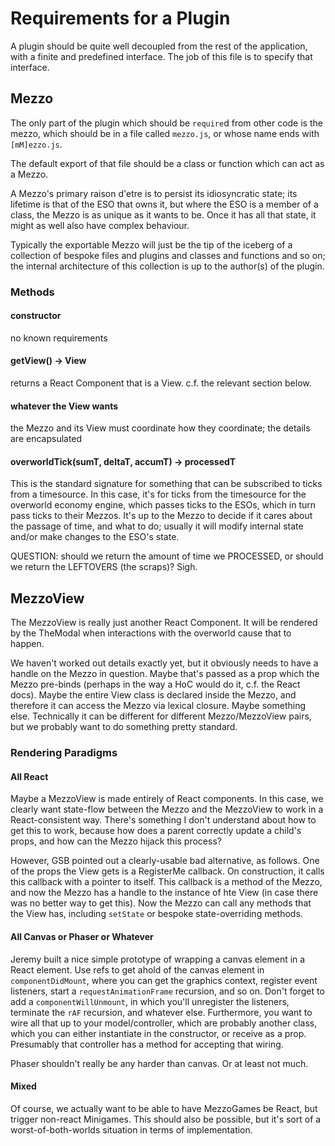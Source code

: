 # Requirements for a Plugin

A plugin should be quite well decoupled from the rest of the application, with a finite and
predefined interface.  The job of this file is to specify that interface.

## Mezzo

The only part of the plugin which should be `require`d from other code is the mezzo, which should be
in a file called `mezzo.js`, or whose name ends with `[mM]ezzo.js`.

The default export of that file should be a class or function which can act as a Mezzo.

A Mezzo's primary raison d'etre is to persist its idiosyncratic state; its lifetime is that of the
ESO that owns it, but where the ESO is a member of a class, the Mezzo is as unique as it wants to
be.  Once it has all that state, it might as well also have complex behaviour.

Typically the exportable Mezzo will just be the tip of the iceberg of a collection of bespoke files
and plugins and classes and functions and so on; the internal architecture of this collection is up
to the author(s) of the plugin.

### Methods

#### constructor

  no known requirements

#### getView() -> View

  returns a React Component that is a View.  c.f. the relevant section below.

#### whatever the View wants

  the Mezzo and its View must coordinate how they coordinate; the details are encapsulated

#### overworldTick(sumT, deltaT, accumT) -> processedT

  This is the standard signature for something that can be subscribed to ticks from a timesource.
In this case, it's for ticks from the timesource for the overworld economy engine, which passes ticks
to the ESOs, which in turn pass ticks to their Mezzos.  It's up to the Mezzo to decide if it cares
about the passage of time, and what to do; usually it will modify internal state and/or make changes
to the ESO's state.

  QUESTION: should we return the amount of time we PROCESSED, or should we return the LEFTOVERS (the
scraps)?  Sigh.

  

## MezzoView

The MezzoView is really just another React Component.  It will be rendered by the TheModal when
interactions with the overworld cause that to happen.

We haven't worked out details exactly yet, but it obviously needs to have a handle on the Mezzo in
question.  Maybe that's passed as a prop which the Mezzo pre-binds (perhaps in the way a HoC would
do it, c.f. the React docs).  Maybe the entire View class is declared inside the Mezzo, and
therefore it can access the Mezzo via lexical closure.  Maybe something else.  Technically it can be
different for different Mezzo/MezzoView pairs, but we probably want to do something pretty standard.


### Rendering Paradigms

#### All React

Maybe a MezzoView is made entirely of React components.  In this case, we clearly want state-flow
between the Mezzo and the MezzoView to work in a React-consistent way.  There's something I don't
understand about how to get this to work, because how does a parent correctly update a child's
props, and how can the Mezzo hijack this process?

However, GSB pointed out a clearly-usable bad alternative, as follows.  One of the props the View
gets is a RegisterMe callback.  On construction, it calls this callback with a pointer to itself.
This callback is a method of the Mezzo, and now the Mezzo has a handle to the instance of hte View
(in case there was no better way to get this).  Now the Mezzo can call any methods that the View
has, including `setState` or bespoke state-overriding methods.


#### All Canvas or Phaser or Whatever

Jeremy built a nice simple prototype of wrapping a canvas element in a React element.  Use refs to
get ahold of the canvas element in `componentDidMount`, where you can get the graphics context,
register event listeners, start a `requestAnimationFrame` recursion, and so on.  Don't forget to add
a `componentWillUnmount`, in which you'll unregister the listeners, terminate the `rAF` recursion,
and whatever else.  Furthermore, you want to wire all that up to your model/controller, which are
probably another class, which you can either instantiate in the constructor, or receive as a prop.
Presumably that controller has a method for accepting that wiring.

Phaser shouldn't really be any harder than canvas.  Or at least not much.


#### Mixed

Of course, we actually want to be able to have MezzoGames be React, but trigger non-react Minigames.
This should also be possible, but it's sort of a worst-of-both-worlds situation in terms of
implementation.









